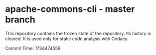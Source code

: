 # apache-commons-cli - master branch

This repository contains the frozen state of the repository.
Its history is cleared. It is used only for static code
analysis with Codacy.

Commit Time: 1734474559